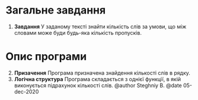 # Загальне завдання
1. **Завдання**
	У заданому тексті знайти кількість слів за умови, що між словами може буди будь-яка кількість пропусків.

# Опис програми
2. **Призачення**
	Програма призначена знайдення кількості слів в рядку.
3. **Логічна структура**
	Програма складається з однієї функції, в якій виконується підрахунок кількості слів.
@author Steghniy B.
@date 05-dec-2020

